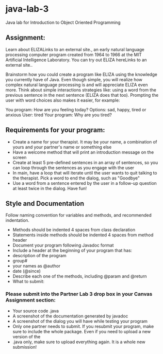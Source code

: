 # java-lab-3
Java lab for Introduction to Object Oriented Programming

## Assignment:
Learn about ELIZALinks to an external site., an early natural language processing computer program created from 1964 to 1966 at the MIT Artificial Intelligence Laboratory. You can try out ELIZA hereLinks to an external site..

Brainstorm how you could create a program like ELIZA using the knowledge you currently have of Java. Even though simple, you will realize how complex natural language processing is and will appreciate ELIZA even more. Think about simple interactions strategies like: using a word from the previous sentence in the next sentence (ELIZA does that too). Prompting the user with word choices also makes it easier, for example:

You program: How are you feeling today? Options: sad, happy, tired or anxious
User: tired
Your program: Why are you tired?

## Requirements for your program:
- Create a name for your therapist. It may be your name, a combination of yours and your partner's name or something else
- Have a welcome method that will print an introduction message on the screen 
- Create at least 5 pre-defined sentences in an array of sentences, so you can loop through the sentences as you engage with the user
- In main, have a loop that will iterate until the user wants to quit talking to the therapist. Pick a word to end the dialog, such as "Goodbye"
- Use a word from a sentence entered by the user in a follow-up question at least twice in the dialog.
Have fun!
 

## Style and Documentation
Follow naming convention for variables and methods, and recommended indentation.

- Methods should be indented 4 spaces from class declaration
- Statements inside methods should be indented 4 spaces from method header
- Document your program following Javadoc format
- Include a header at the beginning of your program that has:
- description of the program
- group#
- your names as @author
- date (@since)
- Describe each one of the methods, including @param and @return
- What to submit:
  
### Please submit into the Partner Lab 3 drop box in your Canvas Assignment section:
- Your source code .java
- A screenshot of the documentation generated by javadoc
- A screenshot of the dialog you will have while testing your program
- Only one partner needs to submit. If you resubmit your program, make sure to include the whole package. Even if you need to upload a new version of the 
- .java only, make sure to upload everything again. It is a whole new submission!
